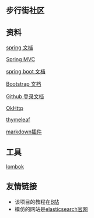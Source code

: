 ## 步行街社区

## 资料
[spring 文档](https://spring.io/guides)

[Spring MVC](https://docs.spring.io/spring/docs/5.0.3.RELEASE/spring-framework-reference/web.html#mvc-handlermapping-interceptor)

[spring boot 文档](https://docs.spring.io/spring-boot/docs/2.0.0.RC1/reference/htmlsingle/#boot-features-embedded-database-support)

[Bootstrap 文档](https://v3.bootcss.com/components)

[Github 登录文档](https://developer.github.com/apps/building-oauth-apps/authorizing-oauth-apps/)

[OkHttp](https://square.github.io/okhttp/)

[thymeleaf](https://www.thymeleaf.org/doc/tutorials/3.0/usingthymeleaf.html#setting-attribute-values)

[markdown插件](http://editor.md.ipandao.com/)


## 工具

[lombok](https://projectlombok.org/setup/maven)

## 友情链接
- 该项目的教程在[B站](https://www.bilibili.com/video/av50200264)
- 模仿的网站是[elasticsearch官网](https://elasticsearch.cn)

